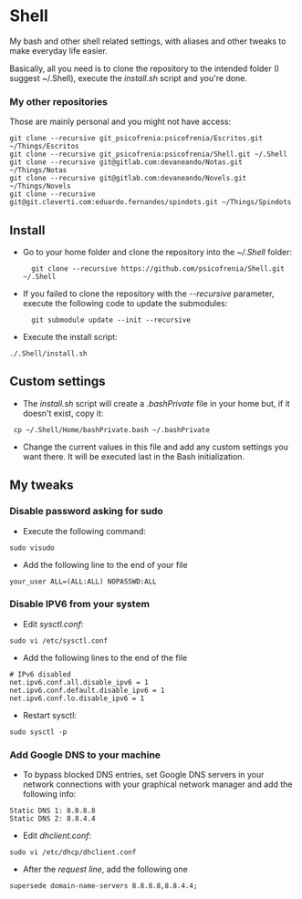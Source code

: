 # Shell

My bash and other shell related settings, with aliases and other tweaks to make everyday life easier.

Basically, all you need is to clone the repository to the intended folder (I suggest ~/.Shell), execute the *install.sh* script and you're done.

### My other repositories

Those are mainly personal and you might not have access:
```
git clone --recursive git_psicofrenia:psicofrenia/Escritos.git ~/Things/Escritos
git clone --recursive git_psicofrenia:psicofrenia/Shell.git ~/.Shell
git clone --recursive git@gitlab.com:devaneando/Notas.git ~/Things/Notas
git clone --recursive git@gitlab.com:devaneando/Novels.git ~/Things/Novels
git clone --recursive git@git.cleverti.com:eduardo.fernandes/spindots.git ~/Things/Spindots
```

## Install

- Go to your home folder and clone the repository into the *~/.Shell* folder:

        git clone --recursive https://github.com/psicofrenia/Shell.git ~/.Shell

- If you failed to clone the repository with the *--recursive* parameter, execute the following code to update the submodules:

        git submodule update --init --recursive

- Execute the install script: 
```
./.Shell/install.sh
```
## Custom settings


- The *install.sh* script will create a *.bashPrivate* file in your home but, if it doesn't exist, copy it:
```
 cp ~/.Shell/Home/bashPrivate.bash ~/.bashPrivate
```
* Change the current values in this file and add any custom settings you want there. It will be executed last in the Bash initialization.

## My tweaks

### Disable password asking for sudo

- Execute the following command: 
```
sudo visudo
```
- Add the following line to the end of your file
```
your_user ALL=(ALL:ALL) NOPASSWD:ALL
```

### Disable IPV6 from your system

- Edit *sysctl.conf*: 
```
sudo vi /etc/sysctl.conf
```
- Add the following lines to the end of the file
```
# IPv6 disabled
net.ipv6.conf.all.disable_ipv6 = 1
net.ipv6.conf.default.disable_ipv6 = 1
net.ipv6.conf.lo.disable_ipv6 = 1
```
- Restart sysctl:
```
sudo sysctl -p
```

### Add Google DNS to your machine
- To bypass blocked DNS entries, set Google DNS servers in your network connections with your graphical network manager and add the following info:
```
Static DNS 1: 8.8.8.8
Static DNS 2: 8.8.4.4
```
- Edit *dhclient.conf*: 
```
sudo vi /etc/dhcp/dhclient.conf
```
- After the *request line*, add the following one
```
supersede domain-name-servers 8.8.8.8,8.8.4.4;
```
